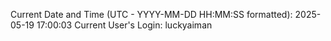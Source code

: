 Current Date and Time (UTC - YYYY-MM-DD HH:MM:SS formatted): 2025-05-19 17:00:03
Current User's Login: luckyaiman
